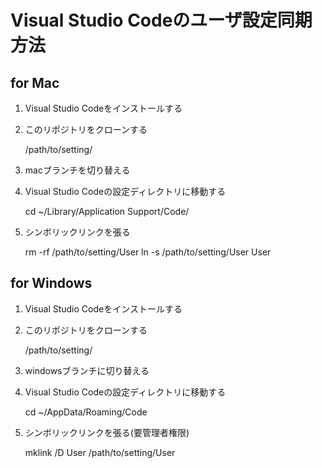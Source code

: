 # Visual Studio Codeのユーザ設定同期方法

## for Mac
1. Visual Studio Codeをインストールする
2. このリポジトリをクローンする

    /path/to/setting/

3. macブランチを切り替える
4. Visual Studio Codeの設定ディレクトリに移動する

    cd ~/Library/Application Support/Code/

5. シンボリックリンクを張る

    rm -rf /path/to/setting/User
    ln -s /path/to/setting/User User

## for Windows
1. Visual Studio Codeをインストールする
2. このリポジトリをクローンする

    /path/to/setting/

3. windowsブランチに切り替える
4. Visual Studio Codeの設定ディレクトリに移動する

    cd ~/AppData/Roaming/Code

5. シンボリックリンクを張る(要管理者権限)

    mklink /D User /path/to/setting/User
